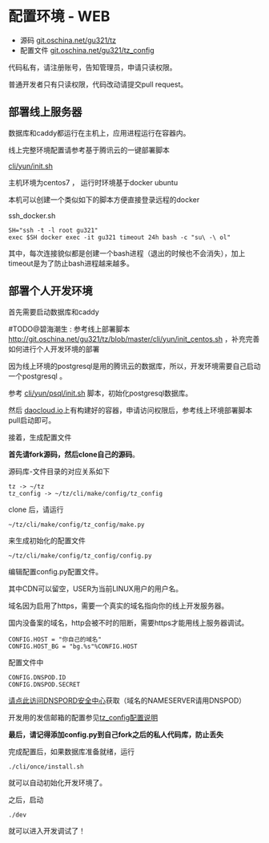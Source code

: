 # 配置环境 - WEB


* 源码 [git.oschina.net/gu321/tz](http://git.oschina.net/gu321/tz)
* 配置文件 [git.oschina.net/gu321/tz_config](http://git.oschina.net/gu321/tz_config)

代码私有，请注册账号，告知管理员，申请只读权限。

普通开发者只有只读权限，代码改动请提交pull request。



## 部署线上服务器

数据库和caddy都运行在主机上，应用进程运行在容器内。

线上完整环境配置请参考基于腾讯云的一键部署脚本 

[cli/yun/init.sh](http://git.oschina.net/gu321/tz/blob/master/cli/yun/init.sh)

主机环境为centos7 ， 运行时环境基于docker ubuntu

本机可以创建一个类似如下的脚本方便直接登录远程的docker


ssh_docker.sh

```
SH="ssh -t -l root gu321"
exec $SH docker exec -it gu321 timeout 24h bash -c "su\ -\ ol"
```

其中，每次连接貌似都是创建一个bash进程（退出的时候也不会消失），加上timeout是为了防止bash进程越来越多。


## 部署个人开发环境

首先需要启动数据库和caddy

#TODO@碧海潮生 : 参考线上部署脚本 http://git.oschina.net/gu321/tz/blob/master/cli/yun/init_centos.sh  ，补充完善如何进行个人开发环境的部署

因为线上环境的postgresql是用的腾讯云的数据库，所以，开发环境需要自己启动一个postgresql 。

参考 [cli/yun/psql/init.sh](http://git.oschina.net/gu321/tz/blob/master/cli/yun/psql/init.sh) 脚本，初始化postgresql数据库。

然后 [daocloud.io](https://dashboard.daocloud.io/orgs/vcwatch/build-flows/bba47cb4-13d4-4720-8790-f9926aa7eeb9)上有构建好的容器，申请访问权限后，参考线上环境部署脚本pull启动即可。

接着，生成配置文件

**首先请fork源码，然后clone自己的源码**。

源码库-文件目录的对应关系如下

```
tz -> ~/tz
tz_config -> ~/tz/cli/make/config/tz_config
```


clone 后，请运行

```
~/tz/cli/make/config/tz_config/make.py

```


来生成初始化的配置文件


```
~/tz/cli/make/config/tz_config/config.py

```


编辑配置config.py配置文件。

其中CDN可以留空，USER为当前LINUX用户的用户名。

域名因为启用了https，需要一个真实的域名指向你的线上开发服务器。

国内没备案的域名，http会被不时的阻断，需要https才能用线上服务器调试。

```
CONFIG.HOST = "你自己的域名"
CONFIG.HOST_BG = "bg.%s"%CONFIG.HOST

```

配置文件中

```
CONFIG.DNSPOD.ID
CONFIG.DNSPOD.SECRET
```

[请点此访问DNSPORD安全中心](https://www.dnspod.cn/console/user/security)获取（域名的NAMESERVER请用DNSPOD）



开发用的发信邮箱的配置参见[tz_config配置说明](http://git.oschina.net/gu321/tz_config/blob/master/README.md)

**最后，请记得添加config.py到自己fork之后的私人代码库，防止丢失**

完成配置后，如果数据库准备就绪，运行


```
./cli/once/install.sh
```


就可以自动初始化开发环境了。

之后，启动 



```
./dev 

```


就可以进入开发调试了！



